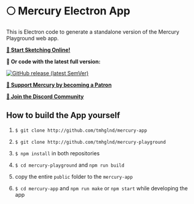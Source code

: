 # 🌕 Mercury Electron App

This is Electron code to generate a standalone version of the Mercury Playground web app.

[**🚀 Start Sketching Online!**](https://mercury-sketch.glitch.me/)

**👾 Or code with the latest full version:** 

[![GitHub release (latest SemVer)](https://img.shields.io/github/v/release/tmhglnd/mercury)](https://github.com/tmhglnd/mercury/releases)

[**🙏 Support Mercury by becoming a Patron**](https://www.patreon.com/bePatron?u=9649817) 

[**💬 Join the Discord Community**](https://discord.gg/vt59NYU)

## How to build the App yourself 

1. `$ git clone http://github.com/tmhglnd/mercury-app`

2. `$ git clone http://github.com/tmhglnd/mercury-playground`

3. `$ npm install` in both repositories

4. `$ cd mercury-playground` and `npm run build`

5. copy the entire `public` folder to the `mercury-app`

6. `$ cd mercury-app` and `npm run make` or `npm start` while developing the app
